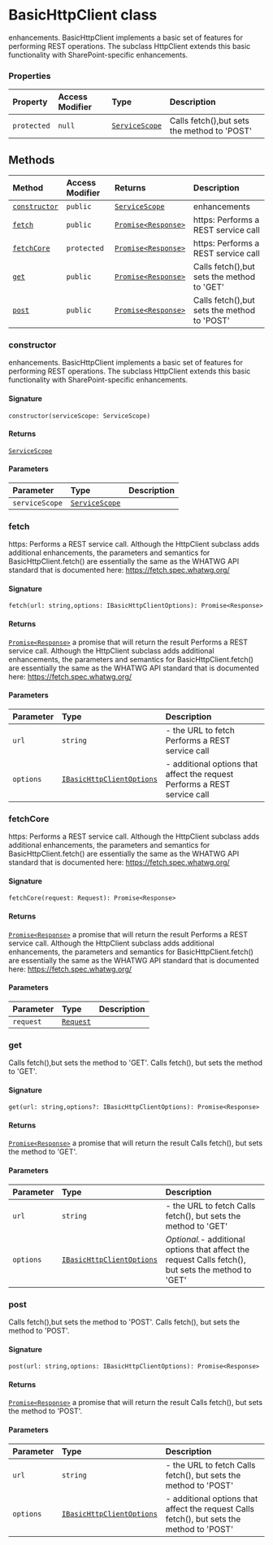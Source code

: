 # BasicHttpClient class





enhancements. 
BasicHttpClient implements a basic set of features for performing REST operations. 
The subclass HttpClient extends this basic functionality with SharePoint-specific 
enhancements.



### Properties

| Property	   | Access Modifier | Type	| Description|
|:-------------|:----|:-------|:-----------|
|`protected`     | `null` | [`ServiceScope`](servicescope.md) | Calls fetch(),but sets the method to 'POST' |




## Methods

| Method	   | Access Modifier | Returns	| Description|
|:-------------|:----|:-------|:-----------|
|[`constructor`](#constructor)     | `public` | [`ServiceScope`](servicescope.md) | enhancements |
|[`fetch`](#fetch)     | `public` | [`Promise<Response>`](promise.md) | https:  Performs a REST service call |
|[`fetchCore`](#fetchcore)     | `protected` | [`Promise<Response>`](promise.md) | https:  Performs a REST service call |
|[`get`](#get)     | `public` | [`Promise<Response>`](promise.md) | Calls fetch(),but sets the method to 'GET' |
|[`post`](#post)     | `public` | [`Promise<Response>`](promise.md) | Calls fetch(),but sets the method to 'POST' |




### constructor

enhancements. 
BasicHttpClient implements a basic set of features for performing REST operations. 
The subclass HttpClient extends this basic functionality with SharePoint-specific 
enhancements.

#### Signature
`constructor(serviceScope: ServiceScope)`

#### Returns
[`ServiceScope`](servicescope.md)


#### Parameters


| Parameter	   | Type    | Description |
|:-------------|:---------------|:------------|
| `serviceScope`    | [`ServiceScope`](servicescope.md) |  |


### fetch

https: 
Performs a REST service call. Although the HttpClient subclass adds 
additional enhancements, the parameters and semantics for BasicHttpClient.fetch() 
are essentially the same as the WHATWG API standard that is documented here: 
https://fetch.spec.whatwg.org/

#### Signature
`fetch(url: string,options: IBasicHttpClientOptions): Promise<Response>`

#### Returns
[`Promise<Response>`](promise.md)
a promise that will return the result 
Performs a REST service call. Although the HttpClient subclass adds 
additional enhancements, the parameters and semantics for BasicHttpClient.fetch() 
are essentially the same as the WHATWG API standard that is documented here: 
https://fetch.spec.whatwg.org/

#### Parameters


| Parameter	   | Type    | Description |
|:-------------|:---------------|:------------|
| `url`    | `string` | - the URL to fetch  Performs a REST service call |
| `options`    | [`IBasicHttpClientOptions`](ibasichttpclientoptions.md) | - additional options that affect the request  Performs a REST service call |


### fetchCore

https: 
Performs a REST service call. Although the HttpClient subclass adds 
additional enhancements, the parameters and semantics for BasicHttpClient.fetch() 
are essentially the same as the WHATWG API standard that is documented here: 
https://fetch.spec.whatwg.org/

#### Signature
`fetchCore(request: Request): Promise<Response>`

#### Returns
[`Promise<Response>`](promise.md)
a promise that will return the result 
Performs a REST service call. Although the HttpClient subclass adds 
additional enhancements, the parameters and semantics for BasicHttpClient.fetch() 
are essentially the same as the WHATWG API standard that is documented here: 
https://fetch.spec.whatwg.org/

#### Parameters


| Parameter	   | Type    | Description |
|:-------------|:---------------|:------------|
| `request`    | [`Request`](request.md) |  |


### get

Calls fetch(),but sets the method to 'GET'. 
Calls fetch(), but sets the method to 'GET'.

#### Signature
`get(url: string,options?: IBasicHttpClientOptions): Promise<Response>`

#### Returns
[`Promise<Response>`](promise.md)
a promise that will return the result 
Calls fetch(), but sets the method to 'GET'.

#### Parameters


| Parameter	   | Type    | Description |
|:-------------|:---------------|:------------|
| `url`    | `string` | - the URL to fetch  Calls fetch(), but sets the method to 'GET' |
| `options`    | [`IBasicHttpClientOptions`](ibasichttpclientoptions.md) | _Optional._- additional options that affect the request  Calls fetch(), but sets the method to 'GET' |


### post

Calls fetch(),but sets the method to 'POST'. 
Calls fetch(), but sets the method to 'POST'.

#### Signature
`post(url: string,options: IBasicHttpClientOptions): Promise<Response>`

#### Returns
[`Promise<Response>`](promise.md)
a promise that will return the result 
Calls fetch(), but sets the method to 'POST'.

#### Parameters


| Parameter	   | Type    | Description |
|:-------------|:---------------|:------------|
| `url`    | `string` | - the URL to fetch  Calls fetch(), but sets the method to 'POST' |
| `options`    | [`IBasicHttpClientOptions`](ibasichttpclientoptions.md) | - additional options that affect the request  Calls fetch(), but sets the method to 'POST' |


